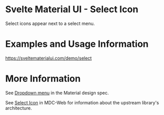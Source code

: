 # Svelte Material UI - Select Icon

Select icons appear next to a select menu.

# Examples and Usage Information

https://sveltematerialui.com/demo/select

# More Information

See [Dropdown menu](https://material.io/components/menus#dropdown-menu) in the Material design spec.

See [Select Icon](https://github.com/material-components/material-components-web/tree/v14.0.0/packages/mdc-select/icon) in MDC-Web for information about the upstream library's architecture.
